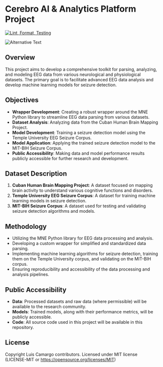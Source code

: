 # Cerebro AI & Analytics Platform Project
[![Lint, Format, Testing](https://github.com/luiscam7/cerebrus/actions/workflows/continuous_improvement.yml/badge.svg)](https://github.com/luiscam7/cerebrus/actions/workflows/continuous_improvement.yml)

![Alternative Text](https://images.theconversation.com/files/374303/original/file-20201210-18-elk4m.jpg?ixlib=rb-1.1.0&rect=0%2C22%2C7500%2C5591&q=45&auto=format&w=926&fit=clip)


## Overview
This project aims to develop a comprehensive toolkit for parsing, analyzing, and modeling EEG data from various neurological and physiological datasets. The primary goal is to facilitate advanced EEG data analysis and develop machine learning models for seizure detection.

## Objectives
- **Wrapper Development**: Creating a robust wrapper around the MNE Python library to streamline EEG data parsing from various datasets.
- **Dataset Analysis**: Analyzing data from the Cuban Human Brain Mapping Project.
- **Model Development**: Training a seizure detection model using the Temple University EEG Seizure Corpus.
- **Model Application**: Applying the trained seizure detection model to the MIT-BIH Seizure Corpus.
- **Public Accessibility**: Making data and model performance results publicly accessible for further research and development.

## Dataset Description
1. **Cuban Human Brain Mapping Project**: A dataset focused on mapping brain activity to understand various cognitive functions and disorders.
2. **Temple University EEG Seizure Corpus**: A dataset for training machine learning models in seizure detection.
3. **MIT-BIH Seizure Corpus**: A dataset used for testing and validating seizure detection algorithms and models.

## Methodology
- Utilizing the MNE Python library for EEG data processing and analysis.
- Developing a custom wrapper for simplified and standardized data parsing.
- Implementing machine learning algorithms for seizure detection, training them on the Temple University corpus, and validating on the MIT-BIH corpus.
- Ensuring reproducibility and accessibility of the data processing and analysis pipelines.

## Public Accessibility
- **Data**: Processed datasets and raw data (where permissible) will be available to the research community.
- **Models**: Trained models, along with their performance metrics, will be publicly accessible.
- **Code**: All source code used in this project will be available in this repository.


## License
Copyright Luis Camargo contributors.
Licensed under 
MIT license (LICENSE-MIT or https://opensource.org/licenses/MIT)


